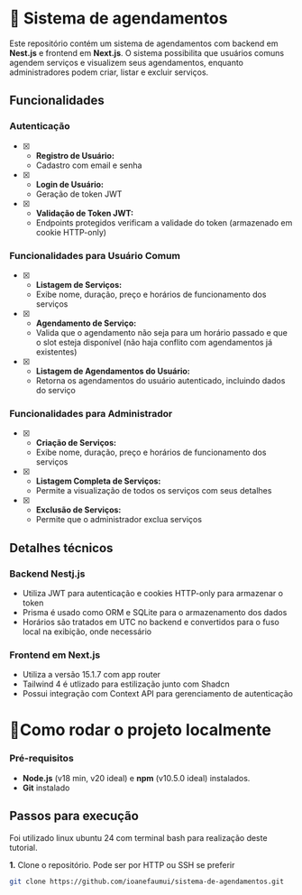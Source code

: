 # 📅 Sistema de agendamentos

Este repositório contém um sistema de agendamentos com backend em **Nest.js** e frontend em **Next.js**. O sistema possibilita que usuários comuns agendem serviços e visualizem seus agendamentos, enquanto administradores podem criar, listar e excluir serviços.

## Funcionalidades

### Autenticação

- [x] - **Registro de Usuário:**
  - Cadastro com email e senha
- [x] - **Login de Usuário:**
  - Geração de token JWT
- [x] - **Validação de Token JWT:**
  - Endpoints protegidos verificam a validade do token (armazenado em cookie HTTP-only)

### Funcionalidades para Usuário Comum

- [x] - **Listagem de Serviços:**
  - Exibe nome, duração, preço e horários de funcionamento dos serviços
- [x] - **Agendamento de Serviço:**
  - Valida que o agendamento não seja para um horário passado e que o slot esteja disponível (não haja conflito com agendamentos já existentes)
- [x] - **Listagem de Agendamentos do Usuário:**
  - Retorna os agendamentos do usuário autenticado, incluindo dados do serviço

### Funcionalidades para Administrador

- [x] - **Criação de Serviços:**
  - Exibe nome, duração, preço e horários de funcionamento dos serviços
- [x] - **Listagem Completa de Serviços:**
  - Permite a visualização de todos os serviços com seus detalhes
- [x] - **Exclusão de Serviços:**
  - Permite que o administrador exclua serviços

## Detalhes técnicos

### Backend Nestj.js

- Utiliza JWT para autenticação e cookies HTTP-only para armazenar o token
- Prisma é usado como ORM e SQLite para o armazenamento dos dados
- Horários são tratados em UTC no backend e convertidos para o fuso local na exibição, onde necessário

### Frontend em Next.js

- Utiliza a versão 15.1.7 com app router
- Tailwind 4 é utlizado para estilização junto com Shadcn
- Possui integração com Context API para gerenciamento de autenticação

# 🔌Como rodar o projeto localmente

### Pré-requisitos

- **Node.js** (v18 min, v20 ideal) e **npm** (v10.5.0 ideal) instalados.
- **Git** instalado

## Passos para execução

Foi utilizado linux ubuntu 24 com terminal bash para realização deste tutorial.

**1.** Clone o repositório. Pode ser por HTTP ou SSH se preferir

```bash
git clone https://github.com/ioanefaumui/sistema-de-agendamentos.git
```
